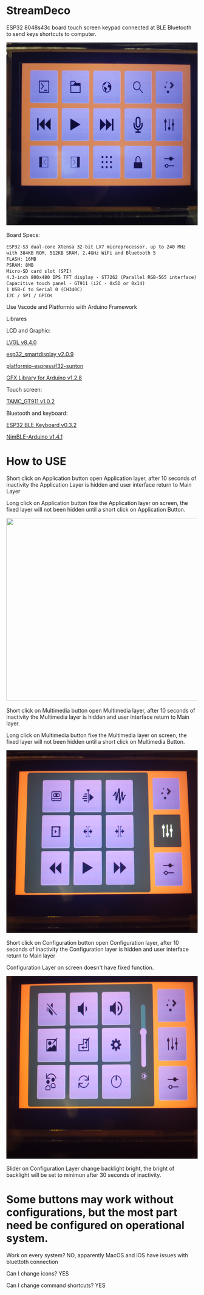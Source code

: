 # StreamDeco
 ESP32 8048s43c board touch screen keypad connected at BLE Bluetooth to send keys shortcuts to computer.

 <img src="https://github.com/marceloh220/StreamDeco/blob/main/assets/main_screen.jpg" height="480" width="800" >

 Board Specs:

    ESP32-S3 dual-core Xtensa 32-bit LX7 microprocessor, up to 240 MHz with 384KB ROM, 512KB SRAM. 2.4GHz WiFi and Bluetooth 5
    FLASH: 16MB
    PSRAM: 8MB
    Micro-SD card slot (SPI)
    4.3-inch 800x480 IPS TFT display - ST7262 (Parallel RGB-565 interface)
    Capacitive touch panel - GT911 (i2C - 0x5D or 0x14)
    1 USB-C to Serial 0 (CH340C)
    I2C / SPI / GPIOs

 Use Vscode and Platformio with Arduino Framework

  Librares

   LCD and Graphic:
       
   [LVGL v8.4.0](https://lvgl.io)
      
   [esp32_smartdisplay v2.0.9](https://github.com/rzeldent/esp32-smartdisplay)
       
   [platformio-espressif32-sunton](https://github.com/rzeldent/platformio-espressif32-sunton)
       
   [GFX Library for Arduino v1.2.8](https://github.com/moononournation/Arduino_GFX)

   Touch screen:
   
   [TAMC_GT911 v1.0.2](https://github.com/tamctec/gt911-arduino)

   Bluetooth and keyboard:
   
   [ESP32 BLE Keyboard v0.3.2](https://github.com/T-vK/ESP32-BLE-Keyboard)
   
   [NimBLE-Arduino v1.4.1](https://github.com/h2zero/NimBLE-Arduino)

# How to USE

 Short click on Application button open Application layer, 
 after 10 seconds of inactivity the Application Layer is hidden 
 and user interface return to Main Layer
 
 Long click on Application button fixe the Application layer on screen,
 the fixed layer will not been hidden until a short click on Application Button.
 
 <img src="https://github.com/marceloh220/StreamDeco/blob/main/assets/app_layer_fixed.jpg" height="480" width="800" >



 Short click on Multimedia button open Multimedia layer, 
 after 10 seconds of inactivity the Multimedia layer is hidden 
 and user interface return to Main layer.
 
 Long click on Multimedia button fixe the Multimedia layer on screen,
 the fixed layer will not been hidden until a short click on Multimedia Button.

 <img src="https://github.com/marceloh220/StreamDeco/blob/main/assets/mult_layer_fixed.jpg" height="480" width="800" >



 Short click on Configuration button open Configuration layer, 
 after 10 seconds of inactivity the Configuration layer is hidden 
 and user interface return to Main layer
 
 Configuration Layer on screen doesn't have fixed function.

 <img src="https://github.com/marceloh220/StreamDeco/blob/main/assets/conf_layer.jpg" height="480" width="800" >



 Slider on Configuration Layer change backlight bright, 
 the bright of backlight will be set to minimun after 30 seconds of inactivity.

# Some buttons may work without configurations, but the most part need be configured on operational system.
 
Work on every system?
   NO, apparently MacOS and iOS have issues with bluettoth connection

Can I change icons?
   YES

Can I change command shortcuts?
   YES

